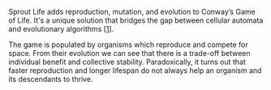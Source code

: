 Sprout Life adds reproduction, mutation, and evolution to Conway’s Game of Life. It's a unique solution that bridges the gap between cellular automata and evolutionary algorithms [[1](#notes)]. 

The game is populated by organisms which reproduce and compete for space. From their evolution we can see that there is a trade-off between individual benefit and collective stability. Paradoxically, it turns out that faster reproduction and longer lifespan do not always help an organism and its descendants to thrive.
